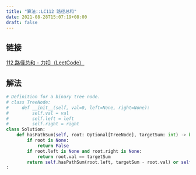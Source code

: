 ```yaml
---
title: "算法::LC112 路径总和"
date: 2021-08-28T15:07:19+08:00
draft: false
---
```


## 链接

[112.路径总和 - 力扣（LeetCode）](https://leetcode-cn.com/problems/path-sum/)

## 解法

```python
# Definition for a binary tree node.
# class TreeNode:
#     def __init__(self, val=0, left=None, right=None):
#         self.val = val
#         self.left = left
#         self.right = right
class Solution:
    def hasPathSum(self, root: Optional[TreeNode], targetSum: int) -> bool:
        if root is None:
            return False
        if root.left is None and root.right is None:
            return root.val == targetSum
        return self.hasPathSum(root.left, targetSum - root.val) or self.hasPathSum(root.right, targetSum - root.val)
:
```
